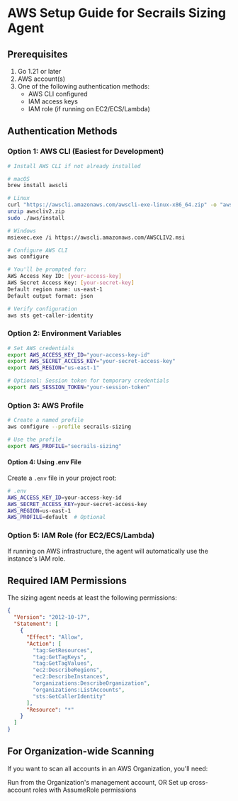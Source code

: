 # AWS Setup Guide for Secrails Sizing Agent

## Prerequisites

1. Go 1.21 or later
2. AWS account(s)
3. One of the following authentication methods:
   - AWS CLI configured
   - IAM access keys
   - IAM role (if running on EC2/ECS/Lambda)

## Authentication Methods

### Option 1: AWS CLI (Easiest for Development)

```bash
# Install AWS CLI if not already installed

# macOS
brew install awscli

# Linux
curl "https://awscli.amazonaws.com/awscli-exe-linux-x86_64.zip" -o "awscliv2.zip"
unzip awscliv2.zip
sudo ./aws/install

# Windows
msiexec.exe /i https://awscli.amazonaws.com/AWSCLIV2.msi

# Configure AWS CLI
aws configure

# You'll be prompted for:
AWS Access Key ID: [your-access-key]
AWS Secret Access Key: [your-secret-key]
Default region name: us-east-1
Default output format: json

# Verify configuration
aws sts get-caller-identity
```

### Option 2: Environment Variables

```bash
# Set AWS credentials
export AWS_ACCESS_KEY_ID="your-access-key-id"
export AWS_SECRET_ACCESS_KEY="your-secret-access-key"
export AWS_REGION="us-east-1"

# Optional: Session token for temporary credentials
export AWS_SESSION_TOKEN="your-session-token"
```

### Option 3: AWS Profile

```bash
# Create a named profile
aws configure --profile secrails-sizing

# Use the profile
export AWS_PROFILE="secrails-sizing"
```

#### Option 4: Using .env File

Create a `.env` file in your project root:

```bash
# .env
AWS_ACCESS_KEY_ID=your-access-key-id
AWS_SECRET_ACCESS_KEY=your-secret-access-key
AWS_REGION=us-east-1
AWS_PROFILE=default  # Optional
```

### Option 5: IAM Role (for EC2/ECS/Lambda)

If running on AWS infrastructure, the agent will automatically use the instance's IAM role.

## Required IAM Permissions
The sizing agent needs at least the following permissions:
```json
{
  "Version": "2012-10-17",
  "Statement": [
    {
      "Effect": "Allow",
      "Action": [
        "tag:GetResources",
        "tag:GetTagKeys",
        "tag:GetTagValues",
        "ec2:DescribeRegions",
        "ec2:DescribeInstances",
        "organizations:DescribeOrganization",
        "organizations:ListAccounts",
        "sts:GetCallerIdentity"
      ],
      "Resource": "*"
    }
  ]
}
```
## For Organization-wide Scanning
If you want to scan all accounts in an AWS Organization, you'll need:

Run from the Organization's management account, OR
Set up cross-account roles with AssumeRole permissions


